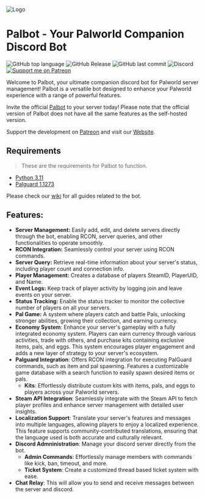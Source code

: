 ![Logo](assets/palbot.png)
# Palbot - Your Palworld Companion Discord Bot
![GitHub top language](https://img.shields.io/github/languages/top/dkoz/palworld-palbot?style=flat-square&logo=python&logoColor=white) ![GitHub Release](https://img.shields.io/github/v/release/dkoz/palworld-palbot?display_name=release&style=flat-square&logo=github) ![GitHub last commit](https://img.shields.io/github/last-commit/dkoz/palworld-palbot?style=flat-square&logo=github) ![Discord](https://img.shields.io/discord/1009881575187566632?style=flat-square&logo=discord&logoColor=white&label=support) [![Support me on Patreon](https://img.shields.io/badge/Patreon-Palbot_Inn-blue?style=flat-square&logo=patreon&logoColor=white)](https://patreon.com/palbotinn)

 Welcome to Palbot, your ultimate companion discord bot for Palworld server management! Palbot is a versatile bot designed to enhance your Palworld experience with a range of powerful features.

 Invite the official [Palbot](https://discord.com/api/oauth2/authorize?client_id=1197954327642378352&permissions=8&scope=bot%20applications.commands) to your server today! Please note that the official version of Palbot does not have all the same features as the self-hosted version.

 Support the development on [Patreon](https://www.patreon.com/palbotinn) and visit our [Website](https://palbot.gg).

## Requirements
> These are the requirements for Palbot to function.
- [Python 3.11](https://www.python.org/downloads/release/python-3119/)
- [Palguard 1.1273](https://github.com/Ultimeit/palguard/releases/tag/v1.1273)

 Please check our [wiki](https://github.com/dkoz/palworld-bot/wiki) for all guides related to the bot.

## Features:
 - **Server Management:** Easily add, edit, and delete servers directly through the bot, enabling RCON, server queries, and other functionalities to operate smoothly.
 - **RCON Integration:** Seamlessly control your server using RCON commands.
 - **Server Query:** Retrieve real-time information about your server's status, including player count and connection info.
 - **Player Management:** Creates a database of players SteamID, PlayerUID, and Name.
 - **Event Logs:** Keep track of player activity by logging join and leave events on your server.
 - **Status Tracking:** Enable the status tracker to monitor the collective number of players on all your servers.
 - **Pal Game:** A system where players catch and battle Pals, unlocking stronger abilities, growing their collection, and earning currency.
 - **Economy System**: Enhance your server's gameplay with a fully integrated economy system. Players can earn currency through various activities, trade with others, and purchase kits containing exclusive items, pals, and eggs. This system encourages player engagement and adds a new layer of strategy to your server's ecosystem.
 - **Palguard Integration**: Offers RCON integration for executing PalGuard commands, such as item and pal spawning. Features a customizable game database with a search function to easily spawn desired items or pals.
   - **Kits**: Effortlessly distribute custom kits with items, pals, and eggs to players across your Palworld servers.
 - **Steam API Integration**: Seamlessly integrate with the Steam API to fetch player profiles and enhance server management with detailed user insights.
 - **Localization Support**: Translate your server's features and messages into multiple languages, allowing players to enjoy a localized experience. This feature supports community-contributed translations, ensuring that the language used is both accurate and culturally relevant.
 - **Discord Admninistration**: Manage your discord server directly from the bot.
   - **Admin Commands**: Effortlessly manage members with commands like kick, ban, timeout, and more.
   - **Ticket System**: Create a customized thread based ticket system with ease.
 - **Chat Relay**: This will allow you to send and receive messages between the server and discord.